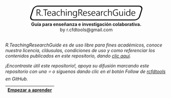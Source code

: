 <div align="center">
  <br>
  <img alt="R.LTWB" src="https://github.com/rcfdtools/R.TeachingResearchGuide/blob/main/.icons/R.TeachingResearchGuide.svg" width="350px">
  <br><b>Guía para enseñanza e investigación colaborativa.</b><br>by r.cfdtools@gmail.com<br><br>  
</div>



_R.TeachingResearchGuide es de uso libre para fines académicos, conoce nuestra licencia, cláusulas, condiciones de uso y como referenciar los contenidos publicados en este repositorio, dando [clic aquí](https://github.com/rcfdtools/R.TeachingResearchGuide/wiki/License)._

_¡Encontraste útil este repositorio!, apoya su difusión marcando este repositorio con una ⭐ o síguenos dando clic en el botón Follow de [rcfdtools](https://github.com/rcfdtools) en GitHub._

| [Empezar a aprender](https://github.com/rcfdtools/R.TeachingResearchGuide/wiki) |
|---------------------------------------------------------------------------------|